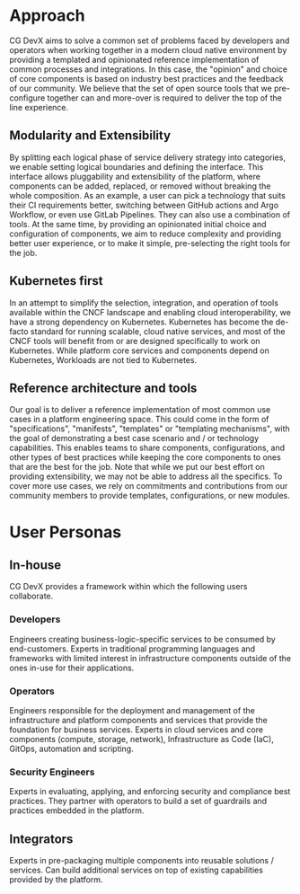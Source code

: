 # Approach

CG DevX aims
to solve a common set of problems faced by developers and operators
when working together in a modern cloud native environment
by providing a templated and opinionated reference implementation of common processes and integrations.
In this case, the "opinion" and choice of core components is based on industry best practices and the feedback of our community.
We believe that the set of open source tools that we pre-configure together can and more-over is required
to deliver the top of the line experience.

## Modularity and Extensibility

By splitting each logical phase of service delivery strategy into categories,
we enable setting logical boundaries and defining the interface.
This interface allows pluggability and extensibility of the platform,
where components can be added, replaced, or removed without breaking the whole composition.
As an example, a
user can pick a technology that suits their CI requirements better, switching between GitHub actions
and Argo Workflow, or even use GitLab Pipelines.
They can also use a combination of tools.
At the same time, by providing an opinionated initial choice and configuration of components, we aim
to reduce complexity and providing better user experience,
or to make it simple, pre-selecting the right tools for the job.

## Kubernetes first

In an attempt to simplify the selection, integration,
and operation of tools available within the CNCF landscape and enabling cloud interoperability,
we have a strong dependency on Kubernetes.
Kubernetes has become the de-facto standard for running scalable,
cloud native services, and most of the CNCF tools will benefit from or are designed specifically to work on Kubernetes.
While platform core services and components depend on Kubernetes, Workloads are not tied to Kubernetes.

## Reference architecture and tools

Our goal is to deliver a reference implementation of most common use cases in a platform engineering space.
This could come in the form of "specifications", "manifests", "templates" or "templating mechanisms",
with the goal of demonstrating a best case scenario and / or technology capabilities.
This enables teams to share components, configurations,
and other types of best practices while keeping the core components to ones that are the best for the job.
Note that while we put our best effort on providing extensibility, we may not be able to address all
the specifics.
To cover more use cases,
we rely on commitments and contributions from our community members to provide templates, configurations, or new modules.

# User Personas

## In-house

CG DevX provides a framework within which the following users collaborate. 

### Developers

Engineers creating business-logic-specific services to be consumed by end-customers.
Experts in traditional programming languages and frameworks with limited interest in infrastructure components outside
of the ones in-use for their applications.

### Operators

Engineers responsible for the deployment and management of the infrastructure and platform components and services
that provide the foundation for business services.
Experts in cloud services and core components (compute, storage, network),
Infrastructure as Code (IaC), GitOps, automation and scripting.

### Security Engineers

Experts in evaluating, applying, and enforcing security and compliance best practices.
They partner with operators to build a set of guardrails and practices embedded in the platform.

## Integrators

Experts in pre-packaging multiple components into reusable solutions / services.
Can build additional services on top of existing capabilities provided by the platform.
